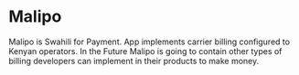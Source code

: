 # Malipo
Malipo is Swahili for Payment. App implements carrier billing configured to Kenyan operators.
In the Future Malipo is going to contain other types of billing developers can implement in their products to make money.
